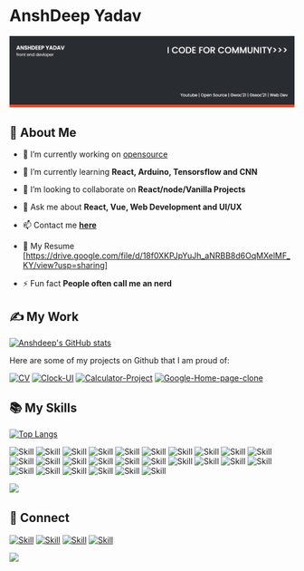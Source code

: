 # AnshDeep Yadav
![Anshdeep's Seal's-cover](./cover.png)

## 🧔 About Me

- 🔭 I’m currently working on [opensource](https://github.com/AnshDeep24/opensource)

- 🌱 I’m currently learning **React, Arduino, Tensorsflow and CNN**

- 👯 I’m looking to collaborate on **React/node/Vanilla Projects**

- 💬 Ask me about **React, Vue, Web Development and UI/UX**

- 📫 Contact me **[here](anshdeep4002@gmail.com)**

- 📄 My Resume [https://drive.google.com/file/d/18f0XKPJpYuJh_aNRBB8d6OqMXelMF_KY/view?usp=sharing]

- ⚡ Fun fact **People often call me an nerd**

## ✍ My Work

[![Anshdeep's GitHub stats](https://github-readme-stats.vercel.app/api?username=AnshDeep24&show_icons=true&theme=dark)](https://github.com/AnshDeep24)

Here are some of my projects on Github that I am proud of:

[![CV](https://github-readme-stats.vercel.app/api/pin/?username=AnshDeep24&repo=CV&show_icons=true&theme=dark)](https://github.com/AnshDeep24/CV)
[![Clock-UI](https://github-readme-stats.vercel.app/api/pin/?username=AnshDeep24&repo=Clock-UI&show_icons=true&theme=dark)](https://github.com/AnshDeep24/Clock-UI)
[![Calculator-Project](https://github-readme-stats.vercel.app/api/pin/?username=AnshDeep24&repo=Calculator-Project&show_icons=true&theme=dark)](https://github.com/AnshDeep24/Calculator-Project)
[![Google-Home-page-clone](https://github-readme-stats.vercel.app/api/pin/?username=AnshDeep24&repo=Google-Home-page-clone&show_icons=true&theme=dark)](https://github.com/AnshDeep24/Google-Home-page-clone)

## 📚 My Skills

[![Top Langs](https://github-readme-stats.vercel.app/api/top-langs/?username=Jaagrav&layout=compact&show_icons=true&theme=dark)](https://github.com/AnshDeep24/AnshDeep24)

![Skill](https://img.shields.io/badge/HTML5-E34F26?style=for-the-badge&logo=html5&logoColor=white)
![Skill](https://img.shields.io/badge/CSS3-1572B6?style=for-the-badge&logo=css3&logoColor=white)
![Skill](https://img.shields.io/badge/JavaScript-323330?style=for-the-badge&logo=javascript&logoColor=F7DF1E)
![Skill](https://img.shields.io/badge/Node.js-43853D?style=for-the-badge&logo=node.js&logoColor=white)
![Skill](https://img.shields.io/badge/npm-CB3837?style=for-the-badge&logo=npm&logoColor=white)
![Skill](https://img.shields.io/badge/Yarn-2C8EBB?style=for-the-badge&logo=yarn&logoColor=white)
![Skill](https://img.shields.io/badge/Express.js-000000?style=for-the-badge&logo=express&logoColor=white)
![Skill](https://img.shields.io/badge/Sass-CC6699?style=for-the-badge&logo=sass&logoColor=white)
![Skill](https://img.shields.io/badge/Java-ED8B00?style=for-the-badge&logo=java&logoColor=white)
![Skill](https://img.shields.io/badge/Markdown-000000?style=for-the-badge&logo=markdown&logoColor=white)
![Skill](https://img.shields.io/badge/React-20232A?style=for-the-badge&logo=react&logoColor=61DAFB)
![Skill](https://img.shields.io/badge/React_Native-20232A?style=for-the-badge&logo=react&logoColor=61DAFB)
![Skill](https://img.shields.io/badge/Bootstrap-563D7C?style=for-the-badge&logo=bootstrap&logoColor=white)
![Skill](https://img.shields.io/badge/styled--components-DB7093?style=for-the-badge&logo=styled-components&logoColor=white)
![Skill](https://img.shields.io/badge/Material--UI-0081CB?style=for-the-badge&logo=material-ui&logoColor=white)
![Skill](https://img.shields.io/badge/React_Router-CA4245?style=for-the-badge&logo=react-router&logoColor=white)
![Skill](https://img.shields.io/badge/jQuery-0769AD?style=for-the-badge&logo=jquery&logoColor=white)
![Skill](https://img.shields.io/badge/Netlify-00C7B7?style=for-the-badge&logo=netlify&logoColor=white)
![Skill](https://img.shields.io/badge/Heroku-430098?style=for-the-badge&logo=heroku&logoColor=white)
![Skill](https://img.shields.io/badge/Google_Cloud-4285F4?style=for-the-badge&logo=google-cloud&logoColor=white)
![Skill](https://img.shields.io/badge/firebase-ffca28?style=for-the-badge&logo=firebase&logoColor=white)
![Skill](https://img.shields.io/badge/Git-F05032?style=for-the-badge&logo=git&logoColor=white)
![Skill](https://img.shields.io/badge/next.js-000000?style=for-the-badge&logo=next.js&logoColor=white)
![Skill](https://img.shields.io/badge/Postman-FF6C37?style=for-the-badge&logo=Postman&logoColor=white)
![Skill](https://img.shields.io/badge/Visual_Studio_Code-0078D4?style=for-the-badge&logo=visual%20studio%20code&logoColor=white)
![Skill](https://img.shields.io/badge/Microsoft_Office-D83B01?style=for-the-badge&logo=microsoft-office&logoColor=white)

![](https://komarev.com/ghpvc/?username=AnshDeep24&style=flat-square&color=blueviolet)


## 🤝 Connect

[![Skill](https://img.shields.io/badge/LinkedIn-0077B5?style=for-the-badge&logo=linkedin&logoColor=white)](https://www.linkedin.com/in/ansh-deep-461b7817b/)
[![Skill](https://img.shields.io/badge/Twitter-1DA1F2?style=for-the-badge&logo=twitter&logoColor=white)](https://twitter.com/anshyadvv)
[![Skill](https://img.shields.io/badge/Instagram-E4405F?style=for-the-badge&logo=instagram&logoColor=white)](https://www.instagram.com/anshyadvv/)
[![Skill](https://img.shields.io/badge/GitHub-100000?style=for-the-badge&logo=github&logoColor=white)](https://github.com/AnshDeep24)

<a href="https://www.buymeacoffee.com/AnshYadav"><img src="https://img.buymeacoffee.com/button-api/?text=Buy me a book&emoji=📖&slug=AnshYadav&button_colour=BD5FFF&font_colour=ffffff&font_family=Poppins&outline_colour=000000&coffee_colour=FFDD00"></a>